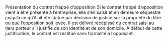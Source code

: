 Présentation du contrat frappé d’opposition
Si le contrat frappé d’opposition vient à être présenté à l’entreprise, elle s’en saisit et en demeure séquestre jusqu’à ce qu’il ait été statué par décision de justice sur la propriété du titre ou que l’opposition soit levée.
Il est délivré récépissé du contrat saisi au tiers porteur s’il justifie de son identité et de son domicile.
A défaut de cette justification, le contrat est restitué sans formalité à l’opposant.